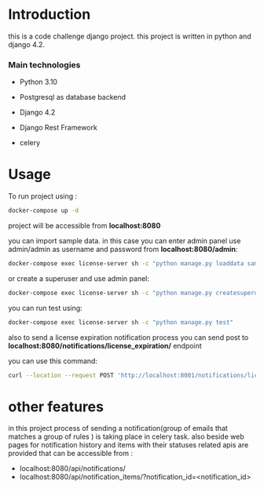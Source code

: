 # Introduction

this is a code challenge django project.
this project is written in python and django 4.2.


### Main technologies

* Python 3.10

* Postgresql as database backend 

* Django 4.2

* Django Rest Framework

* celery



# Usage

To run project using :

```bash
docker-compose up -d
```

project will be accessible from **localhost:8080**

you can import sample data. in this case you can enter admin panel use admin/admin as username and password from **localhost:8080/admin**:

```bash
docker-compose exec license-server sh -c "python manage.py loaddata sample_data/sample_data_fixture"
```

or create a superuser and use admin panel:
```bash
docker-compose exec license-server sh -c "python manage.py createsuperuser"
```
you can run test using:
```bash
docker-compose exec license-server sh -c "python manage.py test"
```

also to send a license expiration notification process you can send post to **localhost:8080/notifications/license_expiration/** endpoint

you can use this command:
```bash
curl --location --request POST 'http://localhost:8001/notifications/license_expiration/'
```


# other features
in this project process of sending a notification(group of emails that matches a group of rules ) is taking place in celery task.
also beside web pages for notification history and items with their statuses related apis are provided that can be accessible from :

* localhost:8080/api/notifications/
* localhost:8080/api/notification_items/?notification_id=<notification_id>
